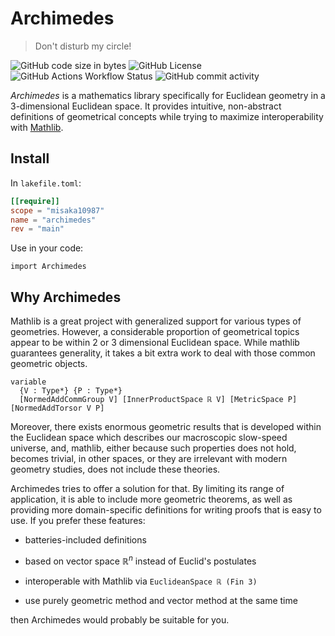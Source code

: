 # Archimedes

> Don't disturb my circle!

![GitHub code size in bytes](https://img.shields.io/github/languages/code-size/misaka10987/archimedes)
![GitHub License](https://img.shields.io/github/license/misaka10987/archimedes)
![GitHub Actions Workflow Status](https://img.shields.io/github/actions/workflow/status/misaka10987/archimedes/lean_action_ci.yml)
![GitHub commit activity](https://img.shields.io/github/commit-activity/m/misaka10987/archimedes)

*Archimedes* is a mathematics library specifically for Euclidean geometry in a 3-dimensional Euclidean space. It provides intuitive, non-abstract definitions of geometrical concepts while trying to maximize interoperability with [Mathlib](https://github.com/leanprover-community/mathlib4).

## Install

In `lakefile.toml`:

```toml
[[require]]
scope = "misaka10987"
name = "archimedes"
rev = "main"
```

Use in your code:

```lean4
import Archimedes
```

## Why Archimedes

Mathlib is a great project with generalized support for various types of geometries. However, a considerable proportion of geometrical topics appear to be within 2 or 3 dimensional Euclidean space. While mathlib guarantees generality, it takes a bit extra work to deal with those common geometric objects.

```lean4
variable
  {V : Type*} {P : Type*}
  [NormedAddCommGroup V] [InnerProductSpace ℝ V] [MetricSpace P] [NormedAddTorsor V P]
```

Moreover, there exists enormous geometric results that is developed within the Euclidean space which describes our macroscopic slow-speed universe, and, mathlib, either because such properties does not hold, becomes trivial, in other spaces, or they are irrelevant with modern geometry studies, does not include these theories.

Archimedes tries to offer a solution for that. By limiting its range of application, it is able to include more geometric theorems, as well as providing more domain-specific definitions for writing proofs that is easy to use. If you prefer these features:

- batteries-included definitions

- based on vector space $\mathbb R^n$ instead of Euclid's postulates

- interoperable with Mathlib via `EuclideanSpace ℝ (Fin 3)` 

- use purely geometric method and vector method at the same time

then Archimedes would probably be suitable for you.
